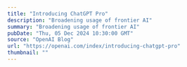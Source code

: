```yaml
---
title: "Introducing ChatGPT Pro"
description: "Broadening usage of frontier AI"
summary: "Broadening usage of frontier AI"
pubDate: "Thu, 05 Dec 2024 10:30:00 GMT"
source: "OpenAI Blog"
url: "https://openai.com/index/introducing-chatgpt-pro"
thumbnail: ""
---
```


